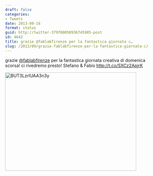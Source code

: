 ```yaml
---
draft: false
categories:
- Tweets
date: 2013-09-16
format: status
guid: http://twitter-379700050936745985-post
id: 4642
title: grazie @fablabfirenze per la fantastica giornata c…
slug: /2013/09/grazie-fablabfirenze-per-la-fantastica-giornata-c/
---
```


grazie [@fablabfirenze](http://twitter.com/fablabfirenze) per la fantastica giornata creativa di domenica scorsa! ci rivedremo presto! Stefano & Fabio http://t.co/SXCz2ApjrK

<img width="426" height="320" src="http://stefanocecere.com/wp-content/uploads/sites/3/2013/09/BUT3LzrIUAA3n3y-426x320.jpg" class="attachment-medium" alt="BUT3LzrIUAA3n3y" />